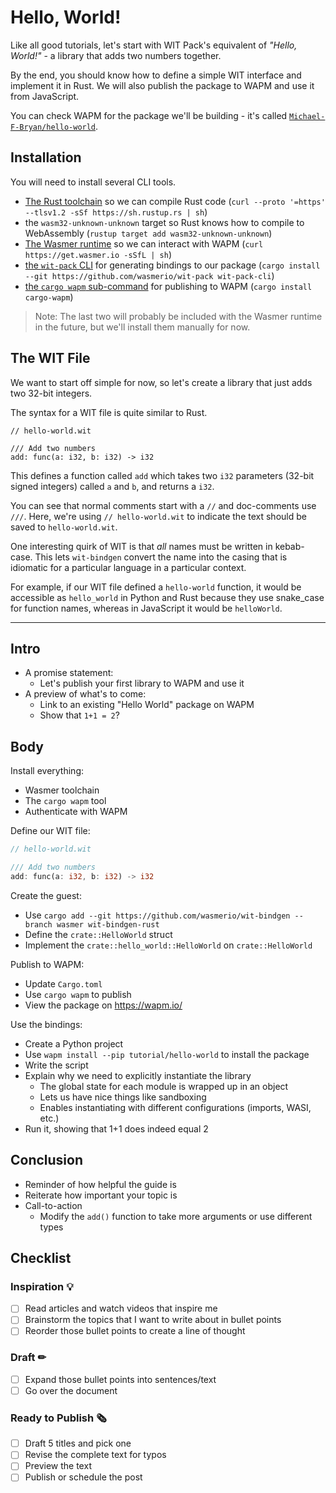 # Hello, World!

Like all good tutorials, let's start with WIT Pack's equivalent of
*"Hello, World!"* - a library that adds two numbers together.

By the end, you should know how to define a simple WIT interface and implement
it in Rust. We will also publish the package to WAPM and use it from JavaScript.

You can check WAPM for the package we'll be building - it's called
[`Michael-F-Bryan/hello-world`][published].

## Installation

You will need to install several CLI tools.

- [The Rust toolchain](https://rustup.rs/) so we can compile Rust code
  (`curl --proto '=https' --tlsv1.2 -sSf https://sh.rustup.rs | sh`)
- the `wasm32-unknown-unknown` target so Rust knows how to compile to
  WebAssembly (`rustup target add wasm32-unknown-unknown`)
- [The Wasmer runtime](https://docs.wasmer.io/ecosystem/wasmer/getting-started)
  so we can interact with WAPM (`curl https://get.wasmer.io -sSfL | sh`)
- [the `wit-pack` CLI][wit-pack] for generating bindings to our package
  (`cargo install --git https://github.com/wasmerio/wit-pack wit-pack-cli`)
- [the `cargo wapm` sub-command][cargo-wapm] for publishing to WAPM
  (`cargo install cargo-wapm`)

> Note: The last two will probably be included with the Wasmer runtime in the
> future, but we'll install them manually for now.

## The WIT File

We want to start off simple for now, so let's create a library that just adds
two 32-bit integers.

The syntax for a WIT file is quite similar to Rust.

```
// hello-world.wit

/// Add two numbers
add: func(a: i32, b: i32) -> i32
```

This defines a function called `add` which takes two `i32` parameters (32-bit
signed integers) called `a` and `b`, and returns a `i32`.

You can see that normal comments start with a `//` and doc-comments use `///`.
Here, we're using `// hello-world.wit` to indicate the text should be saved to
`hello-world.wit`.

One interesting quirk of WIT is that *all* names must be written in kebab-case.
This lets `wit-bindgen` convert the name into the casing that is idiomatic for a
particular language in a particular context.

For example, if our WIT file defined a `hello-world` function, it would be
accessible as `hello_world` in Python and Rust because they use snake_case for
function names, whereas in JavaScript it would be `helloWorld`.

---

## Intro

- A promise statement:
  - Let's publish your first library to WAPM and use it
- A preview of what's to come:
  - Link to an existing "Hello World" package on WAPM
  - Show that `1+1 = 2`?

## Body

Install everything:
- Wasmer toolchain
- The `cargo wapm` tool
- Authenticate with WAPM

Define our WIT file:

```rust
// hello-world.wit

/// Add two numbers
add: func(a: i32, b: i32) -> i32
```

Create the guest:
- Use `cargo add --git https://github.com/wasmerio/wit-bindgen --branch wasmer wit-bindgen-rust`
- Define the `crate::HelloWorld` struct
- Implement the `crate::hello_world::HelloWorld` on `crate::HelloWorld`

Publish to WAPM:
- Update `Cargo.toml`
- Use `cargo wapm` to publish
- View the package on <https://wapm.io/>

Use the bindings:
- Create a Python project
- Use `wapm install --pip tutorial/hello-world` to install the package
- Write the script
- Explain why we need to explicitly instantiate the library
  - The global state for each module is wrapped up in an object
  - Lets us have nice things like sandboxing
  - Enables instantiating with different configurations (imports, WASI, etc.)
- Run it, showing that 1+1 does indeed equal 2

## Conclusion

- Reminder of how helpful the guide is
- Reiterate how important your topic is
- Call-to-action
  - Modify the `add()` function to take more arguments or use different types

## Checklist

### Inspiration 💡

- [ ] Read articles and watch videos that inspire me
- [ ] Brainstorm the topics that I want to write about in bullet points
- [ ] Reorder those bullet points to create a line of thought

### Draft ✏

- [ ] Expand those bullet points into sentences/text
- [ ] Go over the document

### Ready to Publish 🗞

- [ ] Draft 5 titles and pick one
- [ ] Revise the complete text for typos
- [ ] Preview the text
- [ ] Publish or schedule the post

[cargo-wapm]: https://lib.rs/cargo-wapm
[wit-bindgen]: https://github.com/wasmerio/wit-bindgen
[wit-pack]: https://github.com/wasmerio/wit-pack
[wit]: https://github.com/WebAssembly/component-model/blob/5754989219db51ba24def50c3ac28bb9775ead33/design/mvp/WIT.md
[published]: https://wapm.dev/Michael-F-Bryan/hello-world
